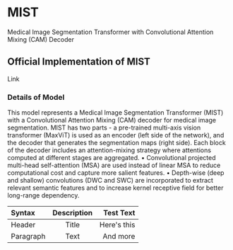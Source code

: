 # MIST
Medical Image Segmentation Transformer with Convolutional Attention Mixing (CAM) Decoder
## Official Implementation of MIST
Link
### Details of Model
This model represents a Medical Image Segmentation Transformer (MIST) with a Convolutional Attention Mixing (CAM) decoder for medical image segmentation. MIST has two parts - a pre-trained multi-axis vision transformer (MaxViT) is used as an encoder (left side of the network), and the decoder that generates the segmentation maps (right side). Each block of the decoder includes an attention-mixing strategy where attentions computed at different stages are aggregated.
•	Convolutional projected multi-head self-attention (MSA) are used instead of linear MSA to reduce computational cost and capture more salient features.
•	Depth-wise (deep and shallow) convolutions (DWC and SWC) are incorporated to extract relevant semantic features and to increase kernel receptive field for better long-range dependency.

| Syntax      | Description | Test Text     |
| :---        |    :----:   |          ---: |
| Header      | Title       | Here's this   |
| Paragraph   | Text        | And more      |
